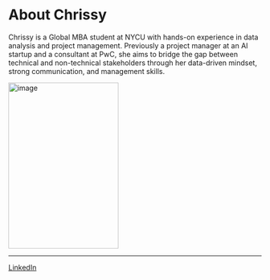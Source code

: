 # About Chrissy

Chrissy is a Global MBA student at NYCU with hands-on experience in data analysis and project management. Previously a project manager at an AI startup and a consultant at PwC, she aims to bridge the gap between technical and non-technical stakeholders through her data-driven mindset, strong communication, and management skills. 
 
<img width="219" height="330" alt="image" src="https://github.com/user-attachments/assets/bdd9e579-86a5-41ac-a837-19f96a53a967" />

---------------------------------------------------
[LinkedIn](https://www.linkedin.com/in/chrissywangxiv/)
